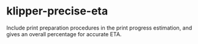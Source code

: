# klipper-precise-eta
Include print preparation procedures in the print progress estimation, and gives an overall percentage for accurate ETA.
